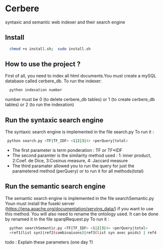 # Cerbere

syntaxic and semantic web indexer and their search engine

## Install
  ```bash
    chmod +x install.sh;  sudo install.sh
  ```


## How to use the project ? 
  First of all, you need to index all html documents.You must create a mySQL database called cerbere_db.
  To run the indexer:
```bash
  python indexation number
```
  number must be 0 (to delete cerbere_db tables) or  1 (to create cerbere_db tables) or 2 (to run the indexation)


## Run the syntaxic search engine
  The syntaxic search engine is implemented in the file search.py
  To run it : 
  ```bash
   python search.py <TF|TF_IDF> <1|2|3|4> <perQuery|total>
  ```
  * The first parameter is term ponderation : TF or TF*IDF 
  * The second paramter is the similarity method used  : 1: inner product, 2:Coef. de Dice, 3:Cosinus measure, 4: Jaccard measure 
  * The third paramater allowed you to run the query for just the parametered method (perQuery) or to run it for all methods(total)  
  


## Run the semantic search engine
  The semantic search engine is implemented in the file searchSemantic.py
  Youn must install the fuseki server (https://jena.apache.org/documentation/serving_data/) if you want to use this method. You will also need to rename the ontology used. It can be done by renamed it in the file sparqlRequest.py
  To run it : 
  ```bash
    python searchSemantic.py <TF|TF_IDF> <1|2|3|4> <perQuery|total> 
    <ref1(list syn)|ref2(combinaisons)|ref3(list syn avec poids) | ref4 | ref4+ > <ref1(list syn)|ref2(combinaisons)|ref3> <sum|max>
  ```
  todo : Explain these parameters (one day ?)
